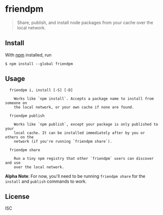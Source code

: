 # friendpm

> Share, publish, and install node packages from your cache over the local
> network.

## Install

With [npm](https://npmjs.org/) installed, run

```
$ npm install --global friendpm
```

## Usage

```
  friendpm i, install [-S] [-D]

    Works like `npm install`. Accepts a package name to install from someone on
    the local network, or your own cache if none are found.

  friendpm publish

    Works like `npm publish`, except your package is only published to your
    local cache. It can be installed immediately after by you or others on the
    network (if you're running `friendpm share`).

  friendpm share

    Run a tiny npm registry that other `friendpm` users can discover and use
    over the local network.

```

**Alpha Note**: For now, you'll need to be running `friendpm share` for the
`install` and `publish` commands to work.

## License

ISC

